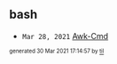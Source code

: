 ## bash


* <code>Mar 28, 2021</code> [Awk-Cmd](2021-03-28T15-55-03-awk-cmd.md)

<sup><sub>generated 30 Mar 2021 17:14:57 by <a href='https://github.com/senorprogrammer/til'>til</a></sub></sup>
